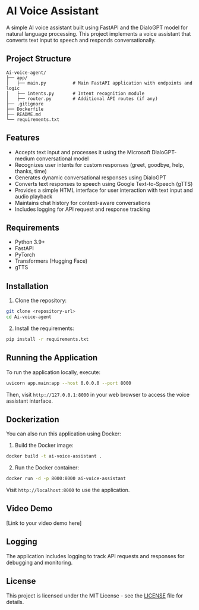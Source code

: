 # AI Voice Assistant

A simple AI voice assistant built using FastAPI and the DialoGPT model for natural language processing. This project implements a voice assistant that converts text input to speech and responds conversationally.

## Project Structure

```
Ai-voice-agent/
├── app/
│   ├── main.py          # Main FastAPI application with endpoints and logic
│   ├── intents.py       # Intent recognition module
│   ├── router.py        # Additional API routes (if any)
├── .gitignore
├── Dockerfile
├── README.md
└── requirements.txt
```

## Features

- Accepts text input and processes it using the Microsoft DialoGPT-medium conversational model
- Recognizes user intents for custom responses (greet, goodbye, help, thanks, time)
- Generates dynamic conversational responses using DialoGPT
- Converts text responses to speech using Google Text-to-Speech (gTTS)
- Provides a simple HTML interface for user interaction with text input and audio playback
- Maintains chat history for context-aware conversations
- Includes logging for API request and response tracking

## Requirements

- Python 3.9+
- FastAPI
- PyTorch
- Transformers (Hugging Face)
- gTTS

## Installation

1. Clone the repository:

```bash
git clone <repository-url>
cd Ai-voice-agent
```

2. Install the requirements:

```bash
pip install -r requirements.txt
```

## Running the Application

To run the application locally, execute:

```bash
uvicorn app.main:app --host 0.0.0.0 --port 8000
```

Then, visit `http://127.0.0.1:8000` in your web browser to access the voice assistant interface.

## Dockerization

You can also run this application using Docker:

1. Build the Docker image:

```bash
docker build -t ai-voice-assistant .
```

2. Run the Docker container:

```bash
docker run -d -p 8000:8000 ai-voice-assistant
```

Visit `http://localhost:8000` to use the application.

## Video Demo

[Link to your video demo here]

## Logging

The application includes logging to track API requests and responses for debugging and monitoring.

## License

This project is licensed under the MIT License - see the [LICENSE](LICENSE) file for details.
